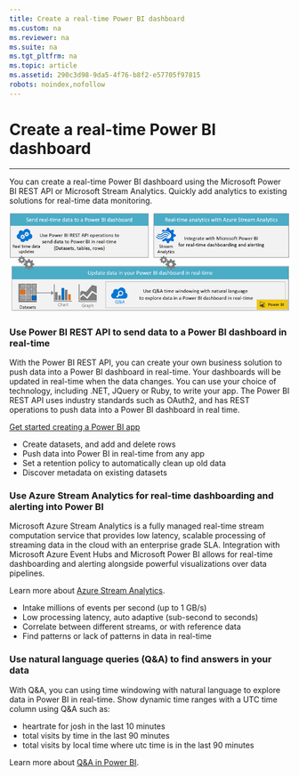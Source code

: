 ```yaml
---
title: Create a real-time Power BI dashboard
ms.custom: na
ms.reviewer: na
ms.suite: na
ms.tgt_pltfrm: na
ms.topic: article
ms.assetid: 290c3d98-9da5-4f76-b8f2-e57705f97815
robots: noindex,nofollow
---
```

# Create a real-time Power BI dashboard
---
You can create a real-time Power BI dashboard using the Microsoft Power BI REST API or Microsoft Stream Analytics. Quickly add analytics to existing solutions for real-time data monitoring.

![rtd](../Image/rtd.png)

### Use Power BI REST API to send data to a Power BI dashboard in real-time
With the Power BI REST API, you can create your own business solution to push data into a Power BI dashboard in real-time.  Your dashboards will be updated in real-time when the data changes. You can use your choice of technology, including .NET, JQuery or Ruby, to write your app. The Power BI REST API uses industry standards such as OAuth2, and has REST operations to push data into a Power BI dashboard in real time. 

[Get started creating a Power BI app](https://powerbi.microsoft.com/en-us/documentation/powerbi-developer-steps-to-create-a-power-bi-app/)

-	Create datasets, and add and delete rows
-	Push data into Power BI in real-time from any app
-	Set a retention policy to automatically clean up old data
-	Discover metadata on existing datasets

### Use Azure Stream Analytics for real-time dashboarding and alerting into Power BI
Microsoft Azure Stream Analytics is a fully managed real-time stream computation service that provides low latency, scalable processing of streaming data in the cloud with an enterprise grade SLA. Integration with Microsoft Azure Event Hubs and Microsoft Power BI allows for real-time dashboarding and alerting alongside powerful visualizations over data pipelines. 

Learn more about [Azure Stream Analytics](http://azure.microsoft.com/services/stream-analytics).

-	Intake millions of events per second (up to 1 GB/s)
-	Low processing latency, auto adaptive (sub-second to seconds)
-	Correlate between different streams, or with reference data
-	Find patterns or lack of patterns in data in real-time

### Use natural language queries (Q&A) to find answers in your data
With Q&A, you can using time windowing with natural language to explore data in Power BI in real-time. Show dynamic time ranges with a UTC time column using Q&A such as:
-	heartrate for josh in the last 10 minutes
-	total visits by time in the last 90 minutes
-	total visits by local time where utc time is in the last 90 minutes

Learn more about [Q&A in Power BI](https://support.powerbi.com/knowledgebase/articles/474690).
